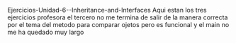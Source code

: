 Ejercicios-Unidad-6--Inheritance-and-Interfaces Aqui estan los tres ejercicios profesora el tercero no me termina de salir de la manera correcta por el tema del metodo para comparar ojetos pero es funcional y el main no me ha quedado muy largo
